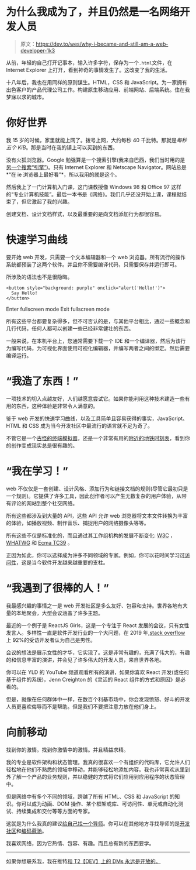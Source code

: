 # 为什么我成为了，并且仍然是一名网络开发人员

> 原文：<https://dev.to/wes/why-i-became-and-still-am-a-web-developer-1k3>

从前，年轻的自己打开记事本，输入许多字符，保存为一个`.html`文件，在 Internet Explorer 上打开，看到神奇的事情发生了。这改变了我的生活。

十八年后，我也在用同样的原则谋生。HTML，CSS 和 JavaScript。为一家拥有出色客户的产品代理公司工作。构建原生移动应用、前端网站、后端系统。住在我梦寐以求的城市。

# 你好世界

我 15 岁的时候，家里就能上网了。拨号上网，大约每秒 40 千比特。那就是*每秒五个 KiB*。那是当时在我的镇上可以买到的东西。

没有火狐浏览器。Google 勉强算是一个搜索引擎(我来自巴西，我们当时用的是[另一个搜索“引擎”](https://pt.wikipedia.org/wiki/Yahoo!_Cad%C3%AA%3F))。只有 Internet Explorer 和 Netscape Navigator。网站总是*“在 ie 浏览器上最好看”*，所以我用的就是这个。

然后我上了一门计算机入门课，这门课教授像 Windows 98 和 Office 97 这样的“专业计算机技能”。最后一本书是《网络》。我们几乎还没开始上课，课程就结束了，但它激起了我的兴趣。

创建文档、设计文档样式，以及最重要的是向文档添加行为都很容易。

# 快速学习曲线

要开始 web 开发，只需要一个文本编辑器和一个 web 浏览器。所有流行的操作系统都预装了这两个软件。并且你不需要编译代码，只需要保存并运行即可。

所涉及的语法也不是很隐晦。

```
<button style="background: purple" onclick="alert('Hello!')">
  Say Hello!
</button> 
```

Enter fullscreen mode Exit fullscreen mode

所有这些平台都要复杂得多，但不可否认的是，与其他平台相比，通过一些概念和几行代码，任何人都可以创建一些已经非常健壮的东西。

一般来说，在本机平台上，您通常需要下载一个 IDE 和一个编译器，然后为该行为编写代码，为可视化界面使用可视化编辑器，并编写两者之间的绑定。然后需要编译运行。

# “我造了东西！”

一项技术的切入点越友好，人们越愿意尝试它。如果你能利用这种技术建造一些有用的东西，这种体验是非常令人满意的。

鉴于 web 开发的快速学习曲线，以及工具简单且容易获得的事实，JavaScript、HTML 和 CSS 成为当今开发社区中最流行的语言就不足为奇了。

不管它是一个[古怪的终端模拟器](https://wes.dev/archive/2014)，还是一个非常有用的[附近的地铁时刻表](https://subwayti.me)，看到你的创作变成现实总是很有趣的。

# “我在学习！”

web 不仅仅是一套创建、设计风格、添加行为和链接文档的规则(尽管它最初只是一个规则)。它提供了许多工具，因此创作者可以产生无数复杂的用户体验，从带有评论的网站到整个社交网络。

所有这些都涉及到大量的 API，这些 API 允许 web 浏览器将文本文件转换为丰富的体验，如播放视频、制作音乐、捕捉用户的网络摄像头等等。

所有这些不仅是标准化的，而且通过其工作组机构的发展不断变化: [W3C](https://www.w3.org) ， [WHATWG](https://whatwg.org) 和 [Ecma TC39](https://www.ecma-international.org/memento/tc39-rf-tg.htm) 。

正因为如此，你可以选择成为许多不同领域的专家。例如，你可以花时间学习[可访问性](https://www.w3.org/WAI/standards-guidelines/wcag/)，这是当今软件开发越来越重要的支柱。

# “我遇到了很棒的人！”

我最感兴趣的事情之一是 web 开发社区是多么友好、包容和支持。世界各地有大量的本地聚会，大型会议涵盖了许多主题。

最近的一个例子是 ReactJS Girls，这是一个专注于 React 发展的会议，只有女性发言人。多样性一直是软件开发行业的一个大问题，在 2019 年,[stack overflow](https://insights.stackoverflow.com/survey/2019#developer-profile-_-developer-role-and-gender)上 92%的受访开发者认为自己是男性。

会议的想法是展示女性的才华，它实现了。这是非常有趣的，充满了伟大的，有趣的和信息丰富的演讲，并会见了许多伟大的开发人员，来自世界各地。

你可以在 YLD 的 YouTube 频道观看所有的演讲，如果你喜欢 React 开发(或任何基于组件的系统)，Jenn Creighton 的《灵活的 React 组件的方式和原因》是必看的。

但是，就像在任何群体中一样，在数百个利基市场中，你会发现愤怒、好斗的开发人员更喜欢侮辱而不是帮助。但是我们不要把注意力放在他们身上。

# 向前移动

找到你的激情。找到你激情中的激情。并且精益求精。

我的专业是软件架构和状态管理。我真的很喜欢一个有组织的代码库，它允许人们轻松地在他们不熟悉的领域中移动，并能够轻松地添加内容。我也非常喜欢从里到外了解一个产品的业务规则，并以稳健的方式将它们应用到应用程序的状态管理中。

但是网络中有多个不同的领域，跨越了所有 HTML、CSS 和 JavaScript 的知识。你可以成为动画、DOM 操作、某个框架或库、可访问性、单元或自动化测试、持续集成和交付等等方面的专家。

这就是为什么我真的建议[给自己找一个导师](https://learntocodewith.me/posts/coding-mentor/)。你可以在其他地方寻找导师的是[开发社区](https://dev.to/listings/mentors)和[编码蔻驰](https://mentors.codingcoach.io)。

我喜欢网络，因为它热情、包容、有趣。而且总有新的东西要学。

* * *

如果你想联系我，我在推特[和 T2【DEV】上的 DMs 永远是开放的。](https://twitter.com/messages/compose?recipient_id=7354582)